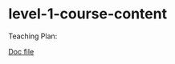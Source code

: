 # level-1-course-content

Teaching Plan:

[Doc file](https://docs.google.com/document/d/1BpK_v2nagzqPJ-amPRIbTv63pPLCvYEgMgyFmYkN_QI/edit?usp=sharing)
